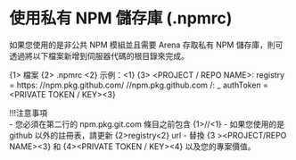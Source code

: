 # 使用私有 NPM 儲存庫 (.npmrc)

如果您使用的是非公共 NPM 模組並且需要 Arena 存取私有 NPM 儲存庫，則可透過將以下檔案新增到伺服器代碼的根目錄來完成。 

{1> 檔案 {2> .npmrc <2} 示例：<1} {3> <PROJECT / REPO NAME>: registry = https: //npm.pkg.github.com/ //npm.pkg.github.com /: _ authToken = <PRIVATE TOKEN / KEY><3}

!!!注意事項   
    \- 您必須在第二行的 npm.pkg.git.com 條目之前包含 {1>//<1} - 如果您使用的是 github 以外的註冊表，請更新 {2>registry<2} url - 替換 {3 ><PROJECT/REPO NAME><3} 和 {4><PRIVATE TOKEN / KEY><4} 以及您的專案價值。

